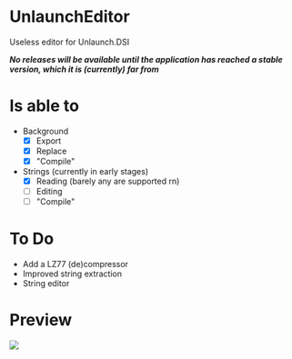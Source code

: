 # UnlaunchEditor
Useless editor for Unlaunch.DSI

***No releases will be available until the application has reached a stable version, which it is (currently) far from***
# Is able to
- Background
  - [x] Export
  - [x] Replace
  - [x] "Compile"
- Strings (currently in early stages)
  - [x] Reading (barely any are supported rn)
  - [ ] Editing
  - [ ] "Compile"

# To Do
- Add a LZ77 (de)compressor
- Improved string extraction
- String editor

# Preview
<img src="https://i.imgur.com/hE1bY9R.png">
